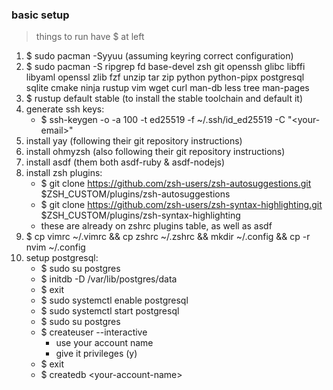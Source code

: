 ### basic setup
> things to run have $ at left

1. $ sudo pacman -Syyuu (assuming keyring correct configuration)
2. $ sudo pacman -S ripgrep fd base-devel zsh git openssh glibc libffi libyaml openssl zlib fzf unzip tar zip python python-pipx postgresql sqlite cmake ninja rustup vim wget curl man-db less tree man-pages
3. $ rustup default stable (to install the stable toolchain and default it)
4. generate ssh keys:
    - $ ssh-keygen -o -a 100 -t ed25519 -f ~/.ssh/id_ed25519 -C "\<your-email\>"
5. install yay (following their git repository instructions)
6. install ohmyzsh (also following their git repository instructions)
7. install asdf (them both asdf-ruby & asdf-nodejs)
8. install zsh plugins:
    - $ git clone https://github.com/zsh-users/zsh-autosuggestions.git $ZSH_CUSTOM/plugins/zsh-autosuggestions
    - $ git clone https://github.com/zsh-users/zsh-syntax-highlighting.git $ZSH_CUSTOM/plugins/zsh-syntax-highlighting
    - these are already on zshrc plugins table, as well as asdf
9. $ cp vimrc ~/.vimrc && cp zshrc ~/.zshrc && mkdir ~/.config && cp -r nvim ~/.config
10. setup postgresql:
    - $ sudo su postgres
    - $ initdb -D /var/lib/postgres/data
    - $ exit
    - $ sudo systemctl enable postgresql
    - $ sudo systemctl start postgresql
    - $ sudo su postgres
    - $ createuser --interactive
        - use your account name
        - give it privileges (y)
    - $ exit
    - $ createdb \<your-account-name\>
